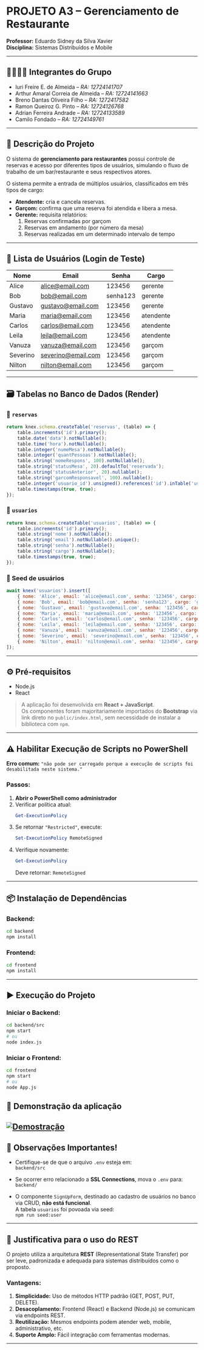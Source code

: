 # PROJETO A3 – Gerenciamento de Restaurante

**Professor:** Eduardo Sidney da Silva Xavier  
**Disciplina:** Sistemas Distribuídos e Mobile

---

## 👨‍👩‍👧‍👦 Integrantes do Grupo

- Iuri Freire E. de Almeida – *RA: 12724141707*
- Arthur Amaral Correia de Almeida – *RA: 12724141663*  
- Breno Dantas Oliveira Filho – *RA: 1272417582*  
- Ramon Queiroz G. Pinto – *RA: 12724126768* 
- Adrian Ferreira Andrade – *RA: 12724133589* 
- Camilo Fondado – *RA: 12724149761*  

---

## 🧾 Descrição do Projeto

O sistema de **gerenciamento para restaurantes** possui controle de reservas e acesso por diferentes tipos de usuários, simulando o fluxo de trabalho de um bar/restaurante e seus respectivos atores.

O sistema permite a entrada de múltiplos usuários, classificados em três tipos de cargo:

- **Atendente:** cria e cancela reservas.  
- **Garçom:** confirma que uma reserva foi atendida e libera a mesa.  
- **Gerente:** requisita relatórios:
  1. Reservas confirmadas por garçom  
  2. Reservas em andamento (por número da mesa)  
  3. Reservas realizadas em um determinado intervalo de tempo  

---

## 🔐 Lista de Usuários (Login de Teste)

| Nome       | Email               | Senha     | Cargo     |
|------------|---------------------|-----------|-----------|
| Alice      | alice@email.com     | 123456    | gerente   |
| Bob        | bob@email.com       | senha123  | gerente   |
| Gustavo    | gustavo@email.com   | 123456    | gerente   |
| Maria      | maria@email.com     | 123456    | atendente |
| Carlos     | carlos@email.com    | 123456    | atendente |
| Leila      | leila@email.com     | 123456    | atendente |
| Vanuza     | vanuza@email.com    | 123456    | garçom    |
| Severino   | severino@email.com  | 123456    | garçom    |
| Nilton     | nilton@email.com    | 123456    | garçom    |

---

## 🗃️ Tabelas no Banco de Dados (Render)

### 📄 `reservas`
```js
return knex.schema.createTable('reservas', (table) => {
    table.increments('id').primary();
    table.date('data').notNullable();
    table.time('hora').notNullable();
    table.integer('numeMesa').notNullable();
    table.integer('quantPessoas').notNullable();
    table.string('nomeRespons', 100).notNullable();
    table.string('statusMesa', 20).defaultTo('reservada');
    table.string('statusAnterior', 20).nullable();
    table.string('garcomResponsavel', 100).nullable();
    table.integer('usuario_id').unsigned().references('id').inTable('usuarios').onDelete('SET NULL');
    table.timestamps(true, true);
});
```

### 📄 `usuarios`
```js
return knex.schema.createTable('usuarios', (table) => {
    table.increments('id').primary();
    table.string('nome').notNullable();
    table.string('email').notNullable().unique();
    table.string('senha').notNullable();
    table.string('cargo').notNullable();
    table.timestamps(true, true);
});
```

### 🌱 Seed de usuários
```js
await knex('usuarios').insert([
    { nome: 'Alice', email: 'alice@email.com', senha: '123456', cargo: 'gerente' },
    { nome: 'Bob', email: 'bob@email.com', senha: 'senha123', cargo: 'gerente' },
    { nome: 'Gustavo', email: 'gustavo@email.com', senha: '123456', cargo: 'gerente' },
    { nome: 'Maria', email: 'maria@email.com', senha: '123456', cargo: 'atendente' },
    { nome: 'Carlos', email: 'carlos@email.com', senha: '123456', cargo: 'atendente' },
    { nome: 'Leila', email: 'leila@email.com', senha: '123456', cargo: 'atendente' },
    { nome: 'Vanuza', email: 'vanuza@email.com', senha: '123456', cargo: 'garcom' },
    { nome: 'Severino', email: 'severino@email.com', senha: '123456', cargo: 'garcom' },
    { nome: 'Nilton', email: 'nilton@email.com', senha: '123456', cargo: 'garcom' },
]);
```

---

## ⚙️ Pré-requisitos

- Node.js  
- React  

> A aplicação foi desenvolvida em **React + JavaScript**.  
> Os componentes foram majoritariamente importados do **Bootstrap** via link direto no `public/index.html`, sem necessidade de instalar a biblioteca com `npm`.

---

## ⚠️ Habilitar Execução de Scripts no PowerShell

**Erro comum:** `"não pode ser carregado porque a execução de scripts foi desabilitada neste sistema."`

### Passos:
1. **Abrir o PowerShell como administrador**  
2. Verificar política atual:  
   ```powershell
   Get-ExecutionPolicy
   ```
3. Se retornar `"Restricted"`, execute:  
   ```powershell
   Set-ExecutionPolicy RemoteSigned
   ```
4. Verifique novamente:  
   ```powershell
   Get-ExecutionPolicy
   ```
   Deve retornar: `RemoteSigned`

---

## 📦 Instalação de Dependências

### Backend:
```bash
cd backend
npm install
```

### Frontend:
```bash
cd frontend
npm install
```

---

## ▶️ Execução do Projeto

### Iniciar o Backend:
```bash
cd backend/src
npm start
# ou
node index.js
```

### Iniciar o Frontend:
```bash
cd frontend
npm start
# ou
node App.js
```
## 🎥 Demonstração da aplicação

[![Demostração](https://img.youtube.com/vi/=M0mtZd-Udrs/0.jpg)](https://www.youtube.com/watch?v==M0mtZd-Udrs)
---

## 📝 Observações Importantes!

- Certifique-se de que o arquivo `.env` esteja em:  
  `backend/src`

- Se ocorrer erro relacionado a **SSL Connections**, mova o `.env` para:  
  `backend/`

- O componente `SignUpForm`, destinado ao cadastro de usuários no banco via CRUD, **não está funcional**.  
  A tabela `usuarios` foi povoada via seed:  
  `npm run seed:user`

---

## 📡 Justificativa para o uso do REST

O projeto utiliza a arquitetura **REST** (Representational State Transfer) por ser leve, padronizada e adequada para sistemas distribuídos como o proposto.

### Vantagens:
1. **Simplicidade:** Uso de métodos HTTP padrão (GET, POST, PUT, DELETE).  
2. **Desacoplamento:** Frontend (React) e Backend (Node.js) se comunicam via endpoints REST.  
3. **Reutilização:** Mesmos endpoints podem atender web, mobile, administrativo, etc.  
4. **Suporte Amplo:** Fácil integração com ferramentas modernas.

---
